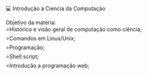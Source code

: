 💻 Introdução a Ciencia da Computação

Objetivo da matéria:  
⭐Histórico e visão geral de computação como ciência;  
⭐Comandos em Linux/Unix;  
⭐Programação;  
⭐Shell script;  
⭐Introdução a programação web;
